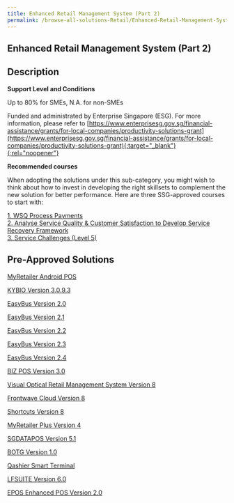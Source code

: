```yaml
---
title: Enhanced Retail Management System (Part 2)
permalink: /browse-all-solutions-Retail/Enhanced-Retail-Management-System--Part-2-
---
```


## Enhanced Retail Management System (Part 2)
## Description

**Support Level and Conditions**

Up to 80% for SMEs, N.A. for non-SMEs

Funded and administrated by Enterprise Singapore (ESG). For more information, please refer to
[https://www.enterprisesg.gov.sg/financial-assistance/grants/for-local-companies/productivity-solutions-grant](https://www.enterprisesg.gov.sg/financial-assistance/grants/for-local-companies/productivity-solutions-grant){:target="_blank"}{:rel="noopener"}

**Recommended courses**

When adopting the solutions under this sub-category, you might wish to think about how to invest in developing the right skillsets to complement the new solution for better performance. Here are three SSG-approved courses to start with:

<a href='https://courses.enterprisejobskills.gov.sg/Course_Internet/CourseDetail/WSQ-Process-Payments-SSF-2'  target='_blank' rel='noopener'>1. WSQ Process Payments</a><br>
<a href='https://courses.enterprisejobskills.gov.sg/Course_Internet/CourseDetail/Analyse-Service-Quality-Customer-Satisfaction-Develop-Service-Recovery-Framework-SFw-2'  target='_blank' rel='noopener'>2. Analyse Service Quality & Customer Satisfaction to Develop Service Recovery Framework</a><br>
<a href='https://courses.enterprisejobskills.gov.sg/Course_Internet/CourseDetail/Service-Challenges-Level-5-Asynchronous-Synchronous-elearning'  target='_blank' rel='noopener'>3. Service Challenges (Level 5)</a><br>

## Pre-Approved Solutions

<a href='/productivity-solutions-grant/solutionrepo/solution344' target='_blank'>MyRetailer Android POS</a><br>

<a href='/productivity-solutions-grant/solutionrepo/solution935' target='_blank'>KYBIO Version 3.0.9.3</a><br>

<a href='/productivity-solutions-grant/solutionrepo/solution1018' target='_blank'>EasyBus Version 2.0</a><br>

<a href='/productivity-solutions-grant/solutionrepo/solution1019' target='_blank'>EasyBus Version 2.1</a><br>

<a href='/productivity-solutions-grant/solutionrepo/solution1020' target='_blank'>EasyBus Version 2.2</a><br>

<a href='/productivity-solutions-grant/solutionrepo/solution1021' target='_blank'>EasyBus Version 2.3</a><br>

<a href='/productivity-solutions-grant/solutionrepo/solution1022' target='_blank'>EasyBus Version 2.4</a><br>

<a href='/productivity-solutions-grant/solutionrepo/solution1083' target='_blank'>BIZ POS Version 3.0</a><br>

<a href='/productivity-solutions-grant/solutionrepo/solution1135' target='_blank'>Visual Optical Retail Management System Version 8</a><br>

<a href='/productivity-solutions-grant/solutionrepo/solution1175' target='_blank'>Frontwave Cloud Version 8</a><br>

<a href='/productivity-solutions-grant/solutionrepo/solution1187' target='_blank'>Shortcuts Version 8</a><br>

<a href='/productivity-solutions-grant/solutionrepo/solution1263' target='_blank'>MyRetailer Plus Version 4</a><br>

<a href='/productivity-solutions-grant/solutionrepo/solution1500' target='_blank'>SGDATAPOS Version 5.1</a><br>

<a href='/productivity-solutions-grant/solutionrepo/solution1722' target='_blank'>BOTG Version 1.0</a><br>

<a href='/productivity-solutions-grant/solutionrepo/solution1724' target='_blank'>Qashier Smart Terminal</a><br>

<a href='/productivity-solutions-grant/solutionrepo/solution1877' target='_blank'>LFSUITE Version 6.0</a><br>

<a href='/productivity-solutions-grant/solutionrepo/solution2752' target='_blank'>EPOS Enhanced POS Version 2.0</a><br>

